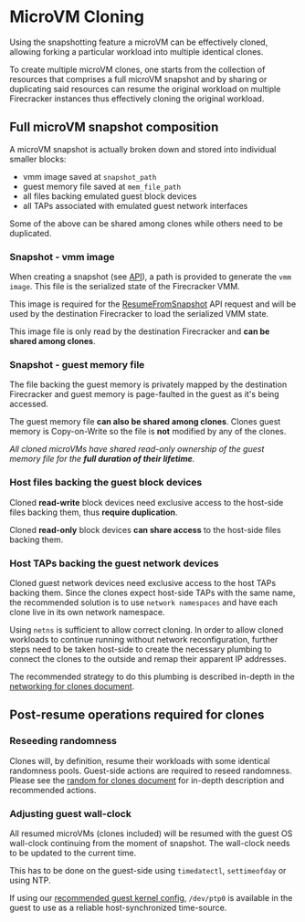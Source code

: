 # MicroVM Cloning

Using the snapshotting feature a microVM can be effectively cloned,
allowing forking a particular workload into multiple identical clones.

To create multiple microVM clones, one starts from the collection of
resources that comprises a full microVM snapshot and by sharing or
duplicating said resources can resume the original workload on multiple
Firecracker instances thus effectively cloning the original workload.

## Full microVM snapshot composition

A microVM snapshot is actually broken down and stored into individual
smaller blocks:

- vmm image saved at `snapshot_path`
- guest memory file saved at `mem_file_path`
- all files backing emulated guest block devices
- all TAPs associated with emulated guest network interfaces

Some of the above can be shared among clones while others need to
be duplicated.

### Snapshot - vmm image

When creating a snapshot (see [API](api_requests/snapshot.md)), a path
is provided to generate the `vmm image`. This file is the serialized
state of the Firecracker VMM.

This image is required for the [ResumeFromSnapshot](api_requests/snapshot.md)
API request and will be used by the destination Firecracker to load
the serialized VMM state.

This image file is only read by the destination Firecracker and **can
be shared among clones**.

### Snapshot - guest memory file

The file backing the guest memory is privately mapped by the destination
Firecracker and guest memory is page-faulted in the guest as it's being
accessed.

The guest memory file **can also be shared among clones**. Clones guest
memory is Copy-on-Write so the file is **not** modified by any of the
clones.

*All cloned microVMs have shared read-only ownership of the guest memory
file for the **full duration of their lifetime**.*

### Host files backing the guest block devices

Cloned **read-write** block devices need exclusive access to the
host-side files backing them, thus **require duplication**.

Cloned **read-only** block devices **can share access** to the host-side
files backing them.

### Host TAPs backing the guest network devices

Cloned guest network devices need exclusive access to the host TAPs
backing them. Since the clones expect host-side TAPs with the same name,
the recommended solution is to use `network namespaces` and have each
clone live in its own network namespace.

Using `netns` is sufficient to allow correct cloning. In order to allow
cloned workloads to continue running without network reconfiguration,
further steps need to be taken host-side to create the necessary
plumbing to connect the clones to the outside and remap their apparent
IP addresses.

The recommended strategy to do this plumbing is described in-depth in
the [networking for clones document](network-for-clones.md).

## Post-resume operations required for clones

### Reseeding randomness

Clones will, by definition, resume their workloads with some identical
randomness pools. Guest-side actions are required to reseed randomness.
Please see the [random for clones document](random-for-clones.md) for
in-depth description and recommended actions.

### Adjusting guest wall-clock

All resumed microVMs (clones included) will be resumed with the guest OS
wall-clock continuing from the moment of snapshot. The wall-clock needs
to be updated to the current time.

This has to be done on the guest-side using `timedatectl`,
`settimeofday` or using NTP.

If using our [recommended guest kernel config](
https://github.com/firecracker-microvm/firecracker/blob/master/resources/microvm-kernel-config),
`/dev/ptp0` is available in the guest to use as a reliable host-synchronized
time-source.
